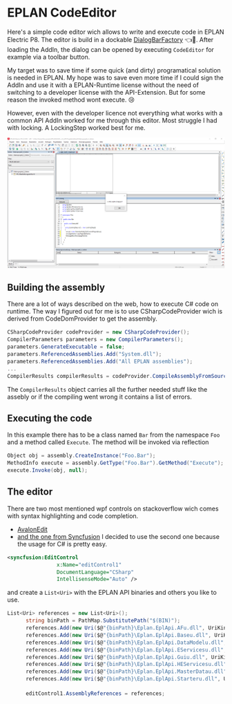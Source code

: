 # EPLAN CodeEditor

Here's a simple code editor wich allows to write and execute code in EPLAN Electric P8. The editor is build in a dockable [DialogBarFactory](https://suplanus.de/navigator-in-api/) 👈🦄. 
After loading the AddIn, the dialog can be opened by executing `CodeEditor` for example via a toolbar button.

My target was to save time if some quick (and dirty) programatical solution is needed in EPLAN. 
My hope was to save even more time if I could sign the AddIn and use it with a EPLAN-Runtime license without the need of switching to a developer license with the API-Extension.
But for some reason the invoked method wont execute. 😢

However, even with the developer licence not everything what works with a common API AddIn worked for me through this editor. Most struggle I had with locking. A LockingStep worked best for me.

![](2019-09-02-21-34-00.png)

## Building the assembly
There are a lot of ways described on the web, how to execute C# code on runtime. The way I figured out for me is to use CSharpCodeProvider wich is derived from CodeDomProvider to get the assembly.
```csharp
CSharpCodeProvider codeProvider = new CSharpCodeProvider();
CompilerParameters parameters = new CompilerParameters();
parameters.GenerateExecutable = false;
parameters.ReferencedAssemblies.Add("System.dll");
parameters.ReferencedAssemblies.Add("All EPLAN assemblies");
...
CompilerResults compilerResults = codeProvider.CompileAssemblyFromSource(parameters, source);
```
The `CompilerResults` object carries all the further needed stuff like the assebly or if the compiling went wrong it contains a list of errors.

## Executing the code
In this example there has to be a class named `Bar` from the namespace `Foo` and a method called `Execute`. The method will be invoked via reflection
```csharp
Object obj = assembly.CreateInstance("Foo.Bar");
MethodInfo execute = assembly.GetType("Foo.Bar").GetMethod("Execute");
execute.Invoke(obj, null);
```
## The editor

There are two most mentioned wpf controls on stackoverflow wich comes with syntax highlighting and code completion. 
- [AvalonEdit](http://avalonedit.net)
- [and the one from Syncfusion](https://www.syncfusion.com/wpf-ui-controls/syntax-editor)
I decided to use the second one because the usage for C# is pretty easy. 
```xml
<syncfusion:EditControl
                x:Name="editControl1"
                DocumentLanguage="CSharp"
                IntellisenseMode="Auto" />
```
and create a  `List<Uri>` with the EPLAN API binaries and others you like to use.
```csharp
List<Uri> references = new List<Uri>();
      string binPath = PathMap.SubstitutePath("$(BIN)");
      references.Add(new Uri($@"{binPath}\Eplan.EplApi.AFu.dll", UriKind.Absolute));
      references.Add(new Uri($@"{binPath}\Eplan.EplApi.Baseu.dll", UriKind.Absolute));
      references.Add(new Uri($@"{binPath}\Eplan.EplApi.DataModelu.dll", UriKind.Absolute));
      references.Add(new Uri($@"{binPath}\Eplan.EplApi.EServicesu.dll", UriKind.Absolute));
      references.Add(new Uri($@"{binPath}\Eplan.EplApi.Guiu.dll", UriKind.Absolute));
      references.Add(new Uri($@"{binPath}\Eplan.EplApi.HEServicesu.dll", UriKind.Absolute));
      references.Add(new Uri($@"{binPath}\Eplan.EplApi.MasterDatau.dll", UriKind.Absolute));
      references.Add(new Uri($@"{binPath}\Eplan.EplApi.Starteru.dll", UriKind.Absolute));

      editControl1.AssemblyReferences = references;
```